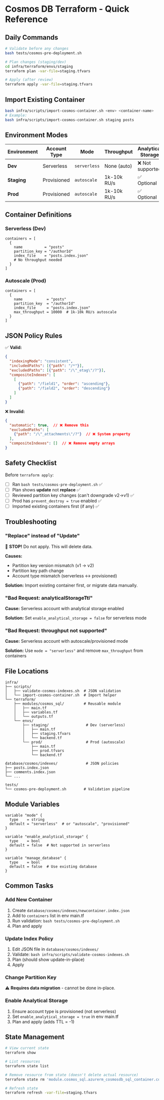 # Cosmos DB Terraform - Quick Reference

## Daily Commands

```bash
# Validate before any changes
bash tests/cosmos-pre-deployment.sh

# Plan changes (staging/dev)
cd infra/terraform/envs/staging
terraform plan -var-file=staging.tfvars

# Apply (after review)
terraform apply -var-file=staging.tfvars
```

## Import Existing Container

```bash
bash infra/scripts/import-cosmos-container.sh <env> <container-name>
# Example:
bash infra/scripts/import-cosmos-container.sh staging posts
```

## Environment Modes

| Environment | Account Type | Mode | Throughput | Analytical Storage |
|-------------|-------------|------|------------|-------------------|
| **Dev** | Serverless | `serverless` | None (auto) | ❌ Not supported |
| **Staging** | Provisioned | `autoscale` | 1k-10k RU/s | ✅ Optional |
| **Prod** | Provisioned | `autoscale` | 1k-10k RU/s | ✅ Optional |

## Container Definitions

### Serverless (Dev)
```hcl
containers = [
  {
    name          = "posts"
    partition_key = "/authorId"
    index_file    = "posts.index.json"
    # No throughput needed
  }
]
```

### Autoscale (Prod)
```hcl
containers = [
  {
    name           = "posts"
    partition_key  = "/authorId"
    index_file     = "posts.index.json"
    max_throughput = 10000  # 1k-10k RU/s autoscale
  }
]
```

## JSON Policy Rules

✅ **Valid:**
```json
{
  "indexingMode": "consistent",
  "includedPaths": [{"path": "/*"}],
  "excludedPaths": [{"path": "/\"_etag\"/?"}],
  "compositeIndexes": [
    [
      {"path": "/field1", "order": "ascending"},
      {"path": "/field2", "order": "descending"}
    ]
  ]
}
```

❌ **Invalid:**
```json
{
  "automatic": true,  // ❌ Remove this
  "excludedPaths": [
    {"path": "/\"_attachments\"/?"}  // ❌ System property
  ],
  "compositeIndexes": []  // ❌ Remove empty arrays
}
```

## Safety Checklist

Before `terraform apply`:

- [ ] Ran `bash tests/cosmos-pre-deployment.sh` ✅
- [ ] Plan shows **update** not **replace** ✅
- [ ] Reviewed partition key changes (can't downgrade v2→v1) ✅
- [ ] Prod has `prevent_destroy = true` enabled ✅
- [ ] Imported existing containers first (if any) ✅

## Troubleshooting

### "Replace" instead of "Update"
🚨 **STOP!** Do not apply. This will delete data.

**Causes:**
- Partition key version mismatch (v1 → v2)
- Partition key path change
- Account type mismatch (serverless ↔ provisioned)

**Solution:** Import existing container first, or migrate data manually.

### "Bad Request: analyticalStorageTtl"
**Cause:** Serverless account with analytical storage enabled

**Solution:** Set `enable_analytical_storage = false` for serverless mode

### "Bad Request: throughput not supported"
**Cause:** Serverless account with autoscale/provisioned mode

**Solution:** Use `mode = "serverless"` and remove `max_throughput` from containers

## File Locations

```
infra/
├── scripts/
│   ├── validate-cosmos-indexes.sh  # JSON validation
│   └── import-cosmos-container.sh  # Import helper
└── terraform/
    ├── modules/cosmos_sql/         # Reusable module
    │   ├── main.tf
    │   ├── variables.tf
    │   └── outputs.tf
    └── envs/
        ├── staging/                 # Dev (serverless)
        │   ├── main.tf
        │   ├── staging.tfvars
        │   └── backend.tf
        └── prod/                    # Prod (autoscale)
            ├── main.tf
            ├── prod.tfvars
            └── backend.tf

database/cosmos/indexes/             # JSON policies
├── posts.index.json
├── comments.index.json
└── ...

tests/
└── cosmos-pre-deployment.sh        # Validation pipeline
```

## Module Variables

```hcl
variable "mode" {
  type    = string
  default = "serverless"  # or "autoscale", "provisioned"
}

variable "enable_analytical_storage" {
  type    = bool
  default = false  # Not supported in serverless
}

variable "manage_database" {
  type    = bool
  default = false  # Use existing database
}
```

## Common Tasks

### Add New Container
1. Create `database/cosmos/indexes/newcontainer.index.json`
2. Add to `containers` list in env main.tf
3. Run validation: `bash tests/cosmos-pre-deployment.sh`
4. Plan and apply

### Update Index Policy
1. Edit JSON file in `database/cosmos/indexes/`
2. Validate: `bash infra/scripts/validate-cosmos-indexes.sh`
3. Plan (should show update-in-place)
4. Apply

### Change Partition Key
⚠️ **Requires data migration** - cannot be done in-place.

### Enable Analytical Storage
1. Ensure account type is provisioned (not serverless)
2. Set `enable_analytical_storage = true` in env main.tf
3. Plan and apply (adds TTL = -1)

## State Management

```bash
# View current state
terraform show

# List resources
terraform state list

# Remove resource from state (doesn't delete actual resource)
terraform state rm 'module.cosmos_sql.azurerm_cosmosdb_sql_container.container["posts"]'

# Refresh state
terraform refresh -var-file=staging.tfvars
```
